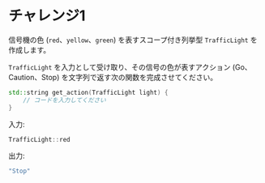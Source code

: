 # チャレンジ1

信号機の色 (`red`、`yellow`、`green`) を表すスコープ付き列挙型 `TrafficLight` を作成します。

`TrafficLight` を入力として受け取り、その信号の色が表すアクション (Go、Caution、Stop) を文字列で返す次の関数を完成させてください。

```cpp
std::string get_action(TrafficLight light) {
    // コードを入力してください
}
```

入力:

```cpp
TrafficLight::red
```

出力:

```cpp
"Stop"
```

